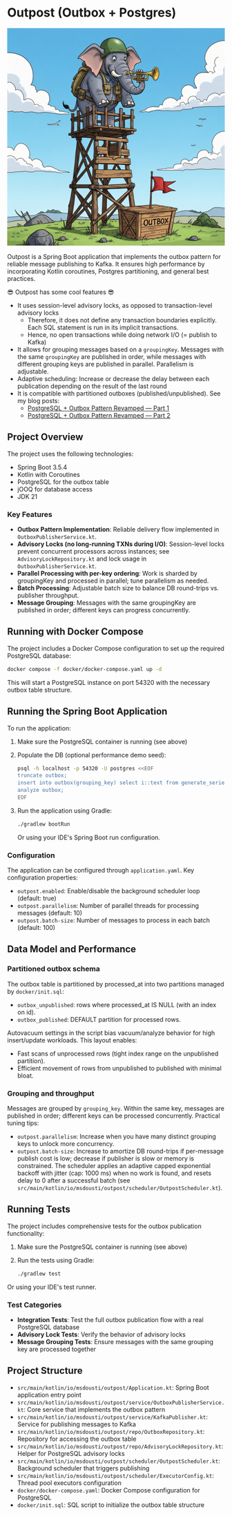 # Outpost (Outbox + Postgres)

![Outpost logo](./outpost-logo.jpeg)

Outpost is a Spring Boot application that implements the outbox pattern for reliable message publishing to Kafka. It
ensures high performance by incorporating Kotlin coroutines, Postgres partitioning, and general best practices.

😎 Outpost has some cool features 😎

* It uses session-level advisory locks, as opposed to transaction-level advisory locks
    * Therefore, it does not define any transaction boundaries explicitly. Each SQL statement is run in its implicit
      transactions.
    * Hence, no open transactions while doing network I/O (= publish to Kafka)
* It allows for grouping messages based on a `groupingKey`. Messages with the same `groupingKey` are published in order,
  while messages with different grouping keys are published in parallel. Parallelism is adjustable.
* Adaptive scheduling: Increase or decrease the delay between each publication depending on the result of the last round
* It is compatible with partitioned outboxes (published/unpublished). See my blog posts:
    * [PostgreSQL + Outbox Pattern Revamped — Part 1](https://dev.to/msdousti/postgresql-outbox-pattern-revamped-part-1-3lai)
    * [PostgreSQL + Outbox Pattern Revamped — Part 2](https://dev.to/msdousti/postgresql-outbox-pattern-revamped-part-2-1cbf)

## Project Overview

The project uses the following technologies:

- Spring Boot 3.5.4
- Kotlin with Coroutines
- PostgreSQL for the outbox table
- jOOQ for database access
- JDK 21

### Key Features

- **Outbox Pattern Implementation**: Reliable delivery flow implemented in `OutboxPublisherService.kt`.
- **Advisory Locks (no long-running TXNs during I/O)**: Session-level locks prevent concurrent processors across
  instances; see `AdvisoryLockRepository.kt` and lock usage in `OutboxPublisherService.kt`.
- **Parallel Processing with per-key ordering**: Work is sharded by groupingKey and processed in parallel; tune
  parallelism as needed.
- **Batch Processing**: Adjustable batch size to balance DB round-trips vs. publisher throughput.
- **Message Grouping**: Messages with the same groupingKey are published in order; different keys can progress
  concurrently.

## Running with Docker Compose

The project includes a Docker Compose configuration to set up the required PostgreSQL database:

```bash
docker compose -f docker/docker-compose.yaml up -d
```

This will start a PostgreSQL instance on port 54320 with the necessary outbox table structure.

## Running the Spring Boot Application

To run the application:

1. Make sure the PostgreSQL container is running (see above)

2. Populate the DB (optional performance demo seed):
    ```bash
    psql -h localhost -p 54320 -U postgres <<EOF
    truncate outbox;
    insert into outbox(grouping_key) select i::text from generate_series(1,1_000_000) as i;
    analyze outbox;
    EOF
    ```

3. Run the application using Gradle:
   ```bash
   ./gradlew bootRun
   ```

   Or using your IDE's Spring Boot run configuration.

### Configuration

The application can be configured through `application.yaml`. Key configuration properties:

- `outpost.enabled`: Enable/disable the background scheduler loop (default: true)
- `outpost.parallelism`: Number of parallel threads for processing messages (default: 10)
- `outpost.batch-size`: Number of messages to process in each batch (default: 100)

## Data Model and Performance

### Partitioned outbox schema

The outbox table is partitioned by processed_at into two partitions managed by `docker/init.sql`:

- `outbox_unpublished`: rows where processed_at IS NULL (with an index on id).
- `outbox_published`: DEFAULT partition for processed rows.

Autovacuum settings in the script bias vacuum/analyze behavior for high insert/update workloads. This layout enables:

- Fast scans of unprocessed rows (tight index range on the unpublished partition).
- Efficient movement of rows from unpublished to published with minimal bloat.

### Grouping and throughput

Messages are grouped by `grouping_key`. Within the same key, messages are published in order; different keys can be
processed concurrently. Practical tuning tips:

- `outpost.parallelism`: Increase when you have many distinct grouping keys to unlock more concurrency.
- `outpost.batch-size`: Increase to amortize DB round-trips if per-message publish cost is low; decrease if publisher is
  slow or memory is constrained.
  The scheduler applies an adaptive capped exponential backoff with jitter (cap: 1000 ms) when no work is found, and
  resets delay to 0 after a successful batch (see `src/main/kotlin/io/msdousti/outpost/scheduler/OutpostScheduler.kt`).

## Running Tests

The project includes comprehensive tests for the outbox publication functionality:

1. Make sure the PostgreSQL container is running (see above)

2. Run the tests using Gradle:
    ```bash
    ./gradlew test
    ```

Or using your IDE's test runner.

### Test Categories

- **Integration Tests**: Test the full outbox publication flow with a real PostgreSQL database
- **Advisory Lock Tests**: Verify the behavior of advisory locks
- **Message Grouping Tests**: Ensure messages with the same grouping key are processed together

## Project Structure

- `src/main/kotlin/io/msdousti/outpost/Application.kt`: Spring Boot application entry point
- `src/main/kotlin/io/msdousti/outpost/service/OutboxPublisherService.kt`: Core service that implements the outbox
  pattern
- `src/main/kotlin/io/msdousti/outpost/service/KafkaPublisher.kt`: Service for publishing messages to Kafka
- `src/main/kotlin/io/msdousti/outpost/repo/OutboxRepository.kt`: Repository for accessing the outbox table
- `src/main/kotlin/io/msdousti/outpost/repo/AdvisoryLockRepository.kt`: Helper for PostgreSQL advisory locks
- `src/main/kotlin/io/msdousti/outpost/scheduler/OutpostScheduler.kt`: Background scheduler that triggers publishing
- `src/main/kotlin/io/msdousti/outpost/scheduler/ExecutorConfig.kt`: Thread pool executors configuration
- `docker/docker-compose.yaml`: Docker Compose configuration for PostgreSQL
- `docker/init.sql`: SQL script to initialize the outbox table structure
